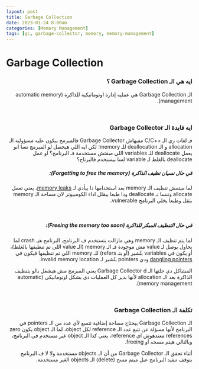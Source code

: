 ```yaml
---
layout: post
title: Garbage Collection
date: 2023-01-24 8:00am
categories: [Memory Management]
tags: [gc, garbage-collector, memory, memory-management]
---
```

<h1> Garbage Collection </h1>

<h3 dir="rtl" lang="ar">ايه هي الـ Garbage Collection ؟</h3>
<p dir="rtl" lang="ar">
الـ Garbage Collection هي عمليه إدارة اوتوماتيكية للذاكرة (automatic memory management).
</p>

<br>

<h3 dir="rtl" lang="ar"> ايه فايدة الـ Garbage Collector</h3>

<p dir="rtl" lang="ar">
فـ لغات زي الـ ++C/C مفيهاش Garbage Collector فالمبرمج بيكون عليه مسؤولية الـ allocation و الـ deallocation للـ memory؛ لكن ايه اللي هيحصل لو المبرمج نسا انو يعمل deallocate للـ variables اللي مبقتش مستخدمة فـ البرنامج؟ او عمل deallocate بالغلط لـ variable لسا بيستخدم فالبرناج؟

<br>

<h5 dir="rtl" lang="ar">في حال نسيان تظيف الذاكرة (Forgetting to free the memory):</h5>

<p dir="rtl" lang="ar">
لما ميتمش تنظيف الـ memory بعد استخدامها دا بيأدي لـ <a href="https://en.wikipedia.org/wiki/Memory_leak">memory leaks</a>، يعني تعمل allocate وتنسا تـ deallocate ودا طبعا بيقلل اداء الكومبيوتر لان مساحة الـ memory بتقل وطبعا يخلي البرنامج vulnerable.
</p>

<br>

<h5 dir="rtl" lang="ar"> في حال التنظيف المبكر للذاكرة (Freeing the memory too soon):</h5>

<p dir="rtl" lang="ar">
لما يتم تنظيف الـ memory وهي مازالت بتستخدم ف البرنامج، البرنامج هيـ crash لما يحاول يوصل لـ value مش موجودة فـ الـ memory (الـ value اللي تم تنظيفها بالغلط)، أو يكون في variables بتُشير (أو بتـ refers) للـ memory اللي تم تنظيفها فيكون في <a href="https://en.wikipedia.org/wiki/Dangling_pointer">dangling pointers</a> ودي pointers بتُشير لـ invalid memory location.
</p>
<p dir="rtl" lang="ar">
المشاكل دي حلتها الـ Garbage Collector d يعني  المبرمج مش هيشغل بالو بتنظيف الذاكرة بعد الـ allocation لأنها بدير كل العمليات دي بشكل اوتوماتيكي (automatic memory management).
</p>

<br>

<h3 dir="rtl" lang="ar">تكلفة الـ Garbage Collection</h3>

<p dir="rtl" lang="ar">
الـ Garbage Collection بيحتاج مساحة إضافية تتسع لأي عدد من الـ pointers في البرنامج لأنها مسؤلة عن تتبع عدد الـ reference لكل object، لما الـ object يكون zero references معندهوش اي reference، يعني كدا الـ object غير مستخدم في البرنامج، وبالتالي هيتم مسحه أو freeing.
</p>
<p dir="rtl" lang="ar">
أثناء تحقق الـ Garbage Collector من أن الـ objects مستخدمة ولا لا ف البرنامج بتوقف تنفيد البرنامج عبل ميتم مسح (delete) الـ objects الغير مستخدمة.
</p>
